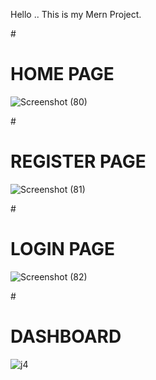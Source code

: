 Hello .. 
This is my Mern Project.

#<h1>HOME PAGE</h1>

![Screenshot (80)](https://github.com/amrutha452/JOB-CONNECT/assets/117029740/38c80031-f3ff-4b5c-bdcd-57bb42aef070)

#<h1>REGISTER PAGE</h1>

![Screenshot (81)](https://github.com/amrutha452/JOB-CONNECT/assets/117029740/5be59d25-6b99-40d8-93b4-93ab1d5b874c)

#<h1>LOGIN PAGE</h1>

![Screenshot (82)](https://github.com/amrutha452/JOB-CONNECT/assets/117029740/e99f4605-9226-43d5-804c-3f8f2da90fa7)

#<h1>DASHBOARD</h1>

![j4](https://github.com/amrutha452/JOB-CONNECT/assets/117029740/5e4756ad-8fbc-449b-b9c5-4b935b2749d0)



